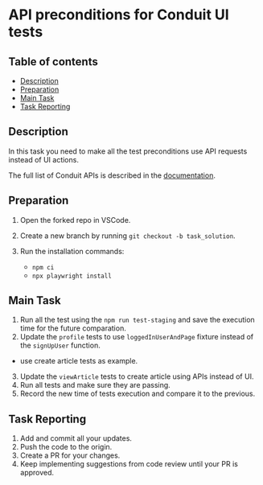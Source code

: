 #  API preconditions for Conduit UI tests

## Table of contents

- [Description](#description)
- [Preparation](#preparation)
- [Main Task](#main-task)
- [Task Reporting](#task-reporting)

## Description

In this task you need to make all the test preconditions use API requests instead of UI actions.

The full list of Conduit APIs is described in the [documentation](https://documenter.getpostman.com/view/48909389/2sB3QFQXfE).


## Preparation

1. Open the forked repo in VSCode.
2. Create a new branch by running `git checkout -b task_solution`.
3. Run the installation commands:

    - `npm ci`
    - `npx playwright install`


## Main Task

1. Run all the test using the `npm run test-staging` and save the execution time for the future comparation.
2. Update the `profile` tests to use `loggedInUserAndPage` fixture instead of the `signUpUser` function.
- use create article tests as example. 
3. Update the `viewArticle` tests to create article using APIs instead of UI. 
4. Run all tests and make sure they are passing.
5. Record the new time of tests execution and compare it to the previous. 

## Task Reporting

1. Add and commit all your updates.
2. Push the code to the origin.
3. Create a PR for your changes.
4. Keep implementing suggestions from code review until your PR is approved.
